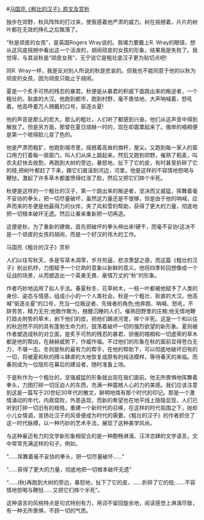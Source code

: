 #[马国亮《粗壮的汉子》原文及赏析](https://www.vrrw.net/wx/8858.html)

独步在郊野，秋风阵阵的打过来，使我感着他严肃的威力。树在摇撼着，片片的树叶都在无效的挣扎之后飘落了。

“秋是顽皮的女孩”，是英国Rogers Wray说的。我竭力要戴上R. Wray的眼镜，想从这风底摇撼中看出这一个活泼的，胡闹顽皮的女孩的形象，结果我是失败了。我觉得，与其说秋是“顽皮女孩”，无宁说它是粗壮底汉子更为贴切点吧!

同R. Wray一样，我是反对别人所说的秋是悲哀的。但我也不能同意于他的以秋为顽皮的女孩，因为顽皮只能止于胡闹。



夏是一个炙手可热的残忍的暴君。秋便是从暴君的积威下面跳出来的叛逆者，一个粗壮的，耿直的大汉。他跑到都市，跑到村野，毫不畏怯地，大声呐喊着，怒吼着。他高呼着万人拥戴的口号，驱逐炎夏!

他的声音是那么的宏大，那么的粗壮，人们听了都感到兴奋。他们从这声音中得到解放了。但是另方面，那曾在夏日煊赫一时的，现在却震栗起来了。傲岸的梧桐便是第一个唬得脸儿变了色的。

他是严肃而粗犷，他跑到城市里，摇撼着高耸的旗杆，屋尖。又跑到每一家人的窗口用力打着每一扇窗门，叫人们从床上跳起来。然后又跑到郊野，催熟了稻麦，叫农夫赶快去收割，再跑到大树的旁边，暴怒地，扯下了它的皮，有时甚至折碎了它的枝;把树叶都赶了下来，踢它们直滚到河边，河里。他是这样的不容情地怒喝与鞭挞，激起了许多草木都羞愤得红涨了脸，然后又把它们摔个半死。

秋便是这样的一个粗壮的汉子，第一个跳出来的叛逆者，坚决而又威猛，挥舞着毫不妥协的拳头，把一切尽量破坏，虽然这力量还是不很够，但是由于他的呐喊，应声而来的冬便是他最得力的伙伴，夹了风和雪的帮助，获得了更大的力量，彻底地把一切根本破坏无遗。然后让春来重新把一切再造。

这便是秋，为了重新的建做，首先把破坏的拳头伸出来!硬干，而毫不妥协!这决不是一个顽皮的女孩的胡闹，而是一个好汉的伟大的工作。

马国亮《粗壮的汉子》赏析

人们以往写秋天，多是写草木凋零，岁月煎逼，悲凉萧瑟之感，而这篇《粗壮的汉子》别出机杼，力图赋予一个烂熟的意象以新鲜的意义。他将四季轮回想像成一个征战的场景，从而塑造出一个英勇无畏、豪情万丈的“秋”的形象。

作者巧妙地运用了拟人手法。春夏秋冬，花草树木，一枝一叶都被他赋予了人类的身份、姿态与情感，组成小小的一个人类社会。秋是一个粗壮、耿直的大汉。他高喊“驱逐炎夏”的口号，充当一位叛逆者、先锋者的角色;他奔跑、呐喊、怒吼，不辞劳苦，精力无穷;他敢作敢为，撼醒沉睡的人们，催熟田野里的庄稼;他无情地鞭打趋炎附势的草木，剥下他们的皮，把他们踢进河里，摔个半死。这是一个和以往的秋迥然不同的具有蓬勃生命力的，鼓荡着破坏一切的强烈欲望的新形象。夏则被作者塑造成秋的对立面，是炙手可热的残忍的暴君，骄傲的梧桐和一切虚荣的草木都是他的帮凶，在赫赫威势下，作威作福。不过他们的形象在秋的面前显得苍白无力，不堪一击。冬则是秋的最有力的帮手，在他的帮助下，可以彻底地破坏旧有的一切，将被夏和秋的搏斗肆虐的大地恢复成原有的纯洁模样，等待春天的来临。而春则成为一位隐形在幕后的建设者，随时准备上场。

于是秋作为一个粗壮的，坚强威猛的形象就出现在我们面前。他无所畏惧地挥舞着拳头，力图打碎一切压迫人的东西，充满一种震撼人心的力的美感。我们应该注意到这是一篇写于20世纪30年代的散文，鲜明地烙有那个时代的印记。那是一个激情涌动的年代，内政腐败，外患迭现，而新的希望也在地平线上隐隐显现，人们已听到打碎一切旧有的桎梏，重建一个新时代的召唤，在这样的时代氛围之下，抛却小儿女情调，宣扬壮汉子的风骨便成为时代的需要。《粗壮的汉子》的作者抓住了这一时代脉搏，以一种巧妙的艺术手法，展现了这种美学风尚。

与这种豪迈有力的文学新形象相契合的是一种酣畅淋漓、汪洋恣肆的文学语言。文中常常充满这样的句子。例如，

“……挥舞着毫不妥协的拳头，把一切尽量破坏……”

“……获得了更大的力量，彻底地把一切根本破坏无遗”

“……(秋)再跑到大树的旁边，暴怒地，扯下了它的皮，……折碎了它的枝;……不容情地怒喝与鞭挞……又把它们摔个半死”。

这种语言的风格特点是句式特别有力，用词不留回旋余地，阅读感觉上淋漓尽致，有一种无所畏惧，不顾一切的气质。

